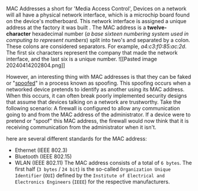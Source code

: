 MAC Addresses a short for 'Media Access Control', Devices on a network will all have a physical network interface, which is a microchip board found on the device's motherboard. This network interface is assigned a unique address at the factory it was built . The MAC address is a **twelve-character** hexadecimal number (_a base sixteen numbering system used in computing to represent numbers_) split into two's and separated by a colon. These colons are considered separators. For example, _a4:c3:f0:85:ac:2d_. The first six characters represent the company that made the network interface, and the last six is a unique number.
![[Pasted image 20240414202804.png]]

However, an interesting thing with MAC addresses is that they can be faked or "[spoofed](https://www.securew2.com/blog/how-do-mac-spoofing-attacks-work)" in a process known as spoofing. This spoofing occurs when a networked device pretends to identify as another using its MAC address. When this occurs, it can often break poorly implemented security designs that assume that devices talking on a network are trustworthy. Take the following scenario: A firewall is configured to allow any communication going to and from the MAC address of the administrator. If a device were to pretend or "spoof" this MAC address, the firewall would now think that it is receiving communication from the administrator when it isn't.

here are several different standards for the MAC address:

- Ethernet (IEEE 802.3)
- Bluetooth (IEEE 802.15)
- WLAN (IEEE 802.11)
The MAC address consists of a total of `6 bytes`. The first half (`3 bytes` / `24 bit`) is the so-called `Organization Unique Identifier` (`OUI`) defined by the `Institute of Electrical and Electronics Engineers` (`IEEE`) for the respective manufacturers.